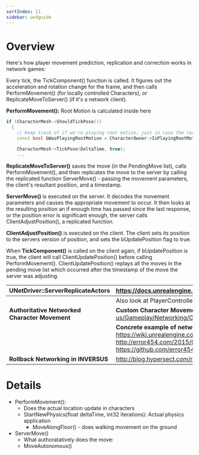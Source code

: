 ```yaml
---
sortIndex: 11
sidebar: ue4guide
---
```


# Overview

Here's how player movement prediction, replication and correction works in network games:

Every tick, the TickComponent() function is called. It figures out the acceleration and rotation change for the frame, and then calls PerformMovement() (for locally controlled Characters), or ReplicateMoveToServer() (if it's a network client).

**PerformMovement():** Root Motion is calculated inside here

  ```cpp
  if (CharacterMesh->ShouldTickPose())
    {
      // Keep track of if we're playing root motion, just in case the root motion montage ends this frame.
      const bool bWasPlayingRootMotion = CharacterOwner->IsPlayingRootMotion();

      CharacterMesh->TickPose(DeltaTime, true);
      ...
  ```

**ReplicateMoveToServer()** saves the move (in the PendingMove list), calls PerformMovement(), and then replicates the move to the server by calling the replicated function ServerMove() - passing the movement parameters, the client's resultant position, and a timestamp.

**ServerMove()** is executed on the server. It decodes the movement parameters and causes the appropriate movement to occur. It then looks at the resulting position an if enough time has passed since the last response, or the position error is significant enough, the server calls ClientAdjustPosition(), a replicated function.

**ClientAdjustPosition()** is executed on the client. The client sets its position to the servers version of position, and sets the bUpdatePosition flag to true.

When **TickComponent()** is called on the client again, if bUpdatePosition is true, the client will call ClientUpdatePosition() before calling PerformMovement(). ClientUpdatePosition() replays all the moves in the pending move list which occurred after the timestamp of the move the server was adjusting.

| UNetDriver::ServerReplicateActors              | <https://docs.unrealengine.com/latest/INT/API/Runtime/Engine/Engine/UNetDriver/ServerReplicateActors/index.html>                                                                                                                                                                                                                                                             |
| ---------------------------------------------- | ---------------------------------------------------------------------------------------------------------------------------------------------------------------------------------------------------------------------------------------------------------------------------------------------------------------------------------------------------------------------------- |
|                                                | Also look at PlayerController::SendClientAdjustment & INetworkPredictionInterface                                                                                                                                                                                                                                                                                            |
| **Authoritative Networked Character Movement** | **Custom Character Movement:** <https://docs.unrealengine.com/en-us/Gameplay/Networking/CharacterMovementComponent>                                                                                                                                                                                                                                                          |
|                                                | **Concrete example of networked custom character movement:**   1) <https://wiki.unrealengine.com/Authoritative_Networked_Character_Movement#Boost_Dodge>                             2) <http://error454.com/2015/03/20/ue4/movement/replication>                                                          3) <https://github.com/error454/CharacterMovementReplication-UE4> |
| **Rollback Networking in INVERSUS**            | <http://blog.hypersect.com/rollback-networking-in-inversus>                                                                                                                                                                                                                                                                                                                  |

# Details

- PerformMovement():
  - Does the actual location update in characters
  - StartNewPhysics(float deltaTime, int32 Iterations): Actual physics application
    - MoveAlongFloor() - does walking movement on the ground
- ServerMove()
  - What authoratatively does the move:
  - MoveAutonomous()

